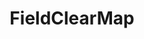 ---
optionsClassName: FieldClearMapOptions
optionsClassFullName: MigrationTools.Tools.FieldClearMapOptions
configurationSamples:
- name: defaults
  description: 
  code: >-
    {
      "MigrationTools": {
        "CommonTools": {
          "FieldMappingTool": {
            "FieldMapDefaults": {
              "FieldClearMap": {}
            }
          }
        }
      }
    }
  sampleFor: MigrationTools.Tools.FieldClearMapOptions
- name: Classic
  description: 
  code: >-
    {
      "$type": "FieldClearMapOptions",
      "WorkItemTypeName": null,
      "targetField": null,
      "Enabled": false,
      "ApplyTo": null
    }
  sampleFor: MigrationTools.Tools.FieldClearMapOptions
description: missng XML code comments
className: FieldClearMap
typeName: FieldMaps
architecture: 
options:
- parameterName: ApplyTo
  type: List
  description: missng XML code comments
  defaultValue: missng XML code comments
- parameterName: Enabled
  type: Boolean
  description: If set to `true` then the Fieldmap will run. Set to `false` and the processor will not run.
  defaultValue: missng XML code comments
- parameterName: targetField
  type: String
  description: missng XML code comments
  defaultValue: missng XML code comments
- parameterName: WorkItemTypeName
  type: String
  description: missng XML code comments
  defaultValue: missng XML code comments
status: missng XML code comments
processingTarget: missng XML code comments
classFile: /src/MigrationTools.Clients.AzureDevops.ObjectModel/Tools/FieldMappingTool/FieldMaps/FieldClearMap.cs
optionsClassFile: /src/MigrationTools/Tools/FieldMappingTool/FieldMaps/FieldClearMapOptions.cs

redirectFrom:
- /Reference/FieldMaps/FieldClearMapOptions/
layout: reference
toc: true
permalink: /Reference/FieldMaps/FieldClearMap/
title: FieldClearMap
categories:
- FieldMaps
- 
topics:
- topic: notes
  path: /FieldMaps/FieldClearMap-notes.md
  exists: false
  markdown: ''
- topic: introduction
  path: /FieldMaps/FieldClearMap-introduction.md
  exists: false
  markdown: ''

---